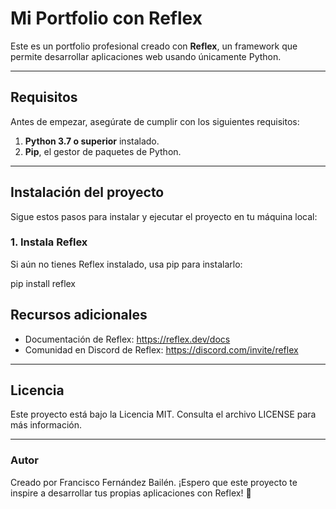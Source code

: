 # Mi Portfolio con Reflex

Este es un portfolio profesional creado con **Reflex**, un framework que permite desarrollar aplicaciones web usando únicamente Python.

---

## Requisitos

Antes de empezar, asegúrate de cumplir con los siguientes requisitos:

1. **Python 3.7 o superior** instalado.
2. **Pip**, el gestor de paquetes de Python.

---

## Instalación del proyecto

Sigue estos pasos para instalar y ejecutar el proyecto en tu máquina local:

### 1. Instala Reflex

Si aún no tienes Reflex instalado, usa pip para instalarlo:


pip install reflex


## Recursos adicionales

- Documentación de Reflex: https://reflex.dev/docs
- Comunidad en Discord de Reflex: https://discord.com/invite/reflex

---

## Licencia

Este proyecto está bajo la Licencia MIT. Consulta el archivo LICENSE para más información.

---

### Autor

Creado por Francisco Fernández Bailén. ¡Espero que este proyecto te inspire a desarrollar tus propias aplicaciones con Reflex! 🚀


